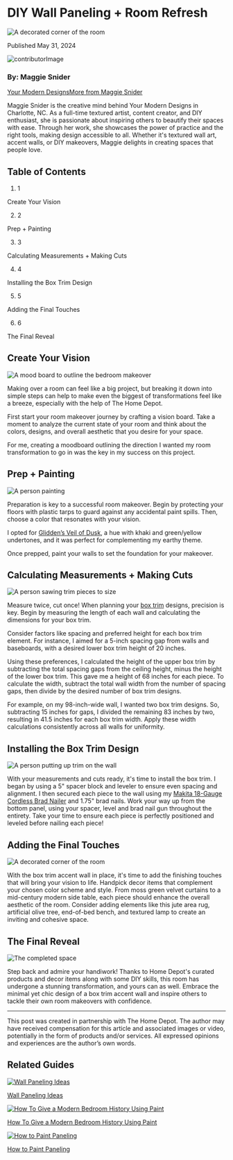 # DIY Wall Paneling + Room Refresh


![A decorated corner of the room](https://dam.thdstatic.com/content/production/JUDkOs7udEldriMaJC7-LQ/jJg8vBBkWigCZYuboPgeyw/Original%20file/MaggieSnider-YourModernDesigns-FY24Summer-AccentWall-9.jpg)

Published May 31, 2024

![contributorImage](https://dam.thdstatic.com/content/production/0flnEMOtF4LLjccf-c5Wow/5LxxQH2sEgDnz6f2bypRNw/Original%20file/MaggieSnider-YourModernDesigns-FY24Summer-Blog-HeadshotPhoto.jpg)

### By: Maggie Snider

[Your Modern Designs](https://yourmoderndesigns.com/)[More from Maggie Snider](/c/bio/maggie-snider/9ba683603be9fa5395fab9019e7d0ed6)

Maggie Snider is the creative mind behind Your Modern Designs in Charlotte, NC. As a full-time textured artist, content creator, and DIY enthusiast, she is passionate about inspiring others to beautify their spaces with ease. Through her work, she showcases the power of practice and the right tools, making design accessible to all. Whether it's textured wall art, accent walls, or DIY makeovers, Maggie delights in creating spaces that people love.


## Table of Contents

  1. 1

Create Your Vision

  2. 2

Prep + Painting

  3. 3

Calculating Measurements + Making Cuts

  4. 4

Installing the Box Trim Design

  5. 5

Adding the Final Touches

  6. 6

The Final Reveal




## Create Your Vision

![A mood board to outline the bedroom makeover](https://dam.thdstatic.com/content/production/pf_5sKa3Gfe5fix--rErlg/3RpBGOoxQVwT7p_b5Tve2A/Original%20file/MaggieSnider-YourModernDesigns-FY24Summer-AccentWall-2.png)

Making over a room can feel like a big project, but breaking it down into simple steps can help to make even the biggest of transformations feel like a breeze, especially with the help of The Home Depot.

First start your room makeover journey by crafting a vision board. Take a moment to analyze the current state of your room and think about the colors, designs, and overall aesthetic that you desire for your space.

For me, creating a moodboard outlining the direction I wanted my room transformation to go in was the key in my success on this project.

## Prep + Painting

![A person painting](https://dam.thdstatic.com/content/production/96saLOmHFcj2aJrnHV6FFA/r_p2l4bh8v_2aLdj-uL-yA/Original%20file/MaggieSnider-YourModernDesigns-FY24Summer-AccentWall-4.jpg)

Preparation is key to a successful room makeover. Begin by protecting your floors with plastic tarps to guard against any accidental paint spills. Then, choose a color that resonates with your vision.

I opted for [Glidden’s Veil of Dusk](https://www.homedepot.com/p/Glidden-Premium-1-gal-PPG1029-2-Veil-Of-Dusk-Flat-Interior-Latex-Paint-PPG1029-2P-01F/310145521), a hue with khaki and green/yellow undertones, and it was perfect for complementing my earthy theme.

Once prepped, paint your walls to set the foundation for your makeover.

## Calculating Measurements + Making Cuts

![A person sawing trim pieces to size](https://dam.thdstatic.com/content/production/QnqXz77cjRalMvV_04zHMA/IhwOEMry-F-05ketgwdVzw/Original%20file/MaggieSnider-YourModernDesigns-FY24Summer-AccentWall-5.jpg)

Measure twice, cut once! When planning your [box trim](https://www.homedepot.com/p/American-Pro-Decor-1-3-8-in-x-7-16-in-x-96-in-Plain-Recycled-Polystyrene-Panel-Moulding-Pro-Pack-128-LF-16-Pack-5APD10725/207038931) designs, precision is key. Begin by measuring the length of each wall and calculating the dimensions for your box trim.

Consider factors like spacing and preferred height for each box trim element. For instance, I aimed for a 5-inch spacing gap from walls and baseboards, with a desired lower box trim height of 20 inches.

Using these preferences, I calculated the height of the upper box trim by subtracting the total spacing gaps from the ceiling height, minus the height of the lower box trim. This gave me a height of 68 inches for each piece. To calculate the width, subtract the total wall width from the number of spacing gaps, then divide by the desired number of box trim designs.

For example, on my 98-inch-wide wall, I wanted two box trim designs. So, subtracting 15 inches for gaps, I divided the remaining 83 inches by two, resulting in 41.5 inches for each box trim width. Apply these width calculations consistently across all walls for uniformity.

## Installing the Box Trim Design

![A person putting up trim on the wall](https://dam.thdstatic.com/content/production/v9iy1e9PTVm6pGtggNAKcA/ipdp9jHwZRY0Ru4ozmLY2w/Original%20file/MaggieSnider-YourModernDesigns-FY24Summer-AccentWall-8.jpg)

With your measurements and cuts ready, it's time to install the box trim. I began by using a 5" spacer block and leveler to ensure even spacing and alignment. I then secured each piece to the wall using my [Makita 18-Gauge Cordless Brad Nailer](https://www.homedepot.com/p/Makita-18V-LXT-Lithium-Ion-18-Gauge-Cordless-Brad-Nailer-Tool-Only-XNB01Z/206278269) and 1.75" brad nails. Work your way up from the bottom panel, using your spacer, level and brad nail gun throughout the entirety. Take your time to ensure each piece is perfectly positioned and leveled before nailing each piece!

## Adding the Final Touches

![A decorated corner of the room](https://dam.thdstatic.com/content/production/JUDkOs7udEldriMaJC7-LQ/jJg8vBBkWigCZYuboPgeyw/Original%20file/MaggieSnider-YourModernDesigns-FY24Summer-AccentWall-9.jpg)

With the box trim accent wall in place, it's time to add the finishing touches that will bring your vision to life. Handpick decor items that complement your chosen color scheme and style. From moss green velvet curtains to a mid-century modern side table, each piece should enhance the overall aesthetic of the room. Consider adding elements like this jute area rug, artificial olive tree, end-of-bed bench, and textured lamp to create an inviting and cohesive space.

## The Final Reveal

![The completed space](https://dam.thdstatic.com/content/production/cKDRrgInGBNb1tLJDmah4w/wf_hKul3AEZUtWJhXHPPfg/Original%20file/MaggieSnider-YourModernDesigns-FY24Summer-AccentWall-10.jpg)

Step back and admire your handiwork! Thanks to Home Depot's curated products and decor items along with some DIY skills, this room has undergone a stunning transformation, and yours can as well. Embrace the minimal yet chic design of a box trim accent wall and inspire others to tackle their own room makeovers with confidence.

* * *

This post was created in partnership with The Home Depot. The author may have received compensation for this article and associated images or video, potentially in the form of products and/or services. All expressed opinions and experiences are the author’s own words.

## Related Guides

[![Wall Paneling Ideas](https://i3.ytimg.com/vi/iTnb72Oq7xc/maxresdefault.jpg)](https://www.homedepot.com/c/ai/wall-paneling-ideas/9ba683603be9fa5395fab901189bab14)

[Wall Paneling Ideas](https://www.homedepot.com/c/ai/wall-paneling-ideas/9ba683603be9fa5395fab901189bab14)

[![How To Give a Modern Bedroom History Using Paint](https://contentgrid.homedepot-static.com/hdus/en_US/DTCCOMNEW/Articles/JenasieEarlmsviciousdesignFY23PooledColorAuthorityModernBedroomHistoryThumbnail2.jpg)](https://www.homedepot.com/c/ap/how-to-give-a-modern-bedroom-history-using-paint/9ba683603be9fa5395fab9016c91fe1d)

[How To Give a Modern Bedroom History Using Paint](https://www.homedepot.com/c/ap/how-to-give-a-modern-bedroom-history-using-paint/9ba683603be9fa5395fab9016c91fe1d)

[![How to Paint Paneling](https://i3.ytimg.com/vi/qKJL-2tJcEo/maxresdefault.jpg)](https://www.homedepot.com/c/ah/how-to-paint-paneling/9ba683603be9fa5395fab90111045acb)

[How to Paint Paneling](https://www.homedepot.com/c/ah/how-to-paint-paneling/9ba683603be9fa5395fab90111045acb)
